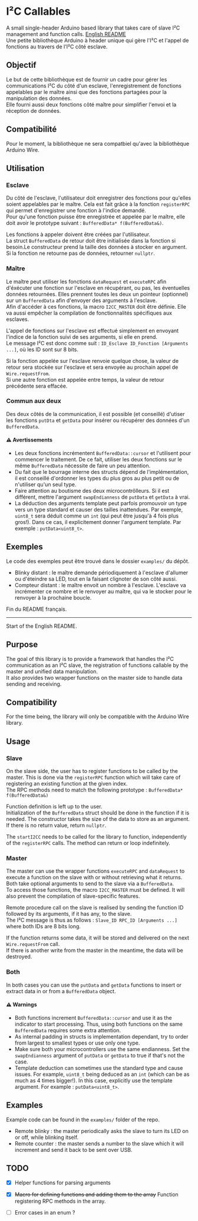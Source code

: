 # I²C Callables

A small single-header Arduino based library that takes care of slave I²C management and function calls. [English README](#Purpose)  
Une petite bibliothèque Arduino à header unique qui gère l'I²C et l'appel de fonctions au travers de l'I²C côté esclave.

## Objectif

Le but de cette bibliothèque est de fournir un cadre pour gérer les communications I²C du côté d'un esclave, l'enregistrement de fonctions appelables par le maître ainsi que des fonctions partagées pour la manipulation des données.  
Elle fourni aussi deux fonctions côté maître pour simplifier l'envoi et la réception de données.

## Compatibilité

Pour le moment, la bibliothèque ne sera compatbiel qu'avec la bibliothèque Arduino Wire.


## Utilisation
### Esclave

Du côté de l'esclave, l'utilisateur doit enregistrer des fonctions pour qu'elles soient appelables par le maître.
Cela est fait grâce à la fonction `registerRPC` qui permet d'enregistrer une fonction à l'indice demandé.  
Pour qu'une fonction puisse être enregistrée et appelée par le maître, elle doit avoir le prototype suivant : `BufferedData* f(BufferedData&)`.

Les fonctions à appeler doivent être créées par l'utilisateur.  
La struct `BufferedData` de retour doit être initialisée dans la fonction si besoin.Le constructeur prend la taille des données à stocker en argument.
Si la fonction ne retourne pas de données, retourner `nullptr`.

### Maître

Le maître peut utiliser les fonctions `dataRequest` et `executeRPC` afin d'éxécuter une fonction sur l'esclave en récupérant, ou pas, les éventuelles données retournées.
Elles prennent toutes les deux un pointeur (optionnel) sur un `BufferedData` afin d'envoyer des arguments à l'esclave.  
Afin d'accéder à ces fonctions, la macro `I2CC_MASTER` doit être définie. Elle va aussi empêcher la compilation de fonctionnalités spécifiques aux esclaves.

L'appel de fonctions sur l'esclave est effectué simplement en envoyant l'indice de la fonction suivi de ses arguments, si elle en prend.  
Le message I²C est donc comme suit : `ID_Esclave ID_Fonction [Arguments ...]`, où les ID sont sur 8 bits.

Si la fonction appelée sur l'esclave renvoie quelque chose, la valeur de retour sera stockée sur l'esclave et sera envoyée au prochain appel de `Wire.requestFrom`.  
Si une autre fonction est appelée entre temps, la valeur de retour précédente sera effacée.

### Commun aux deux

Des deux côtés de la communication, il est possible (et conseillé) d'utiser les fonctions `putDta` et `getData` pour insérer ou récupérer des données d'un `BufferedData`.

#### ⚠️ Avertissements

 - Les deux fonctions incrémentent `BufferedData::cursor` et l'utilisent pour commencer le traitement. De ce fait, utiliser les deux fonctions sur le même `BufferedData` nécessite de faire un peu attention.
 - Du fait que le bourrage interne des structs dépend de l'implémentation, il est conseillé d'ordonner les types du plus gros au plus petit ou de n'utiliser qu'un seul type.
 - Faire attention au boutisme des deux microcontrôlleurs. Si il est différent, mettre l'argument `swapEndianness` de `putData` et `getData` à vrai.
 - La déduction des arguments template peut parfois promouvoir un type vers un type standard et causer des tailles inattendues. Par exemple, `uint8_t` sera déduit comme un `int` (qui peut être jusqu'à 4 fois plus gros!). Dans ce cas, il explicitement donner l'argument template. Par exemple : `putData<uint8_t>`.

## Exemples

Le code des exemples peut être trouvé dans le dossier `examples/` du dépôt.

 - Blinky distant : le maître demande périodiquement à l'esclave d'allumer ou d'éteindre sa LED, tout en la faisant clignoter de son côté aussi.
 - Compteur distant : le maître envoit un nombre à l'esclave. L'esclave va incrémenter ce nombre et le renvoyer au maître, qui va le stocker pour le renvoyer à la prochaine boucle.


Fin du README français.

-----

Start of the English README.

## Purpose

The goal of this library is to provide a framework that handles the I²C communication as an I²C slave, the registration of functions callable by the master and unified data manipulation.  
It also provides two wrapper functions on the master side to handle data sending and receiving.

## Compatibility

For the time being, the library will only be compatible with the Arduino Wire library.

## Usage
### Slave

On the slave side, the user has to register functions to be called by the master.
This is done via the `registerRPC` function which will take care of registering an existing function at the given index.  
The RPC methods need to match the following prototype : `BufferedData* f(BufferedData&)`

Function definition is left up to the user.  
Initialization of the `BufferedData` struct should be done in the function if it is needed. The constructor takes the size of the data to store as an argument.
If there is no return value, return `nullptr`.

The `startI2CC` needs to be called for the library to function, independently of the `registerRPC` calls. The method can return or loop indefinitely.

### Master

The master can use the wrapper functions `executeRPC` and `dataRequest` to execute a function on the slave with or without retrieving what it returns.
Both take optional arguments to send to the slave via a `BufferedData`.  
To access those functions, the macro `I2CC_MASTER` must be defined. It will also prevent the compilation of slave-specific features.

Remote procedure call on the slave is realised by sending the function ID followed by its arguments, if it has any, to the slave.  
The I²C message is thus as follows : `Slave_ID RPC_ID [Arguments ...]` where both IDs are 8 bits long.

If the function returns some data, it will be stored and delivered on the next `Wire.requestFrom` call.  
If there is another write from the master in the meantime, the data will be destroyed.

### Both

In both cases you can use the `putData` and `getData` functions to insert or extract data in or from a `BufferedData` object.  

#### ⚠️ Warnings

 - Both functions increment `BufferedData::cursor` and use it as the indicator to start processing. Thus, using both functions on the same `BufferedData` requires some extra attention.
 - As internal padding in structs is implementation dependant, try to order from largest to smallest types or use only one type.
 - Make sure both your microcontrollers use the same endianness. Set the `swapEndianness` argument of `putData` or `getData` to true if that's not the case.
 - Template deduction can sometimes use the standard type and cause issues. For example, `uint8_t` being deduced as an `int` (which can be as much as 4 times bigger!). In this case, explicitly use the template argument. For example : `putData<uint8_t>`.

## Examples

Example code can be found in the `examples/` folder of the repo.

 - Remote blinky : the master periodically asks the slave to turn its LED on or off, while blinking itself.
 - Remote counter : the master sends a number to the slave which it will increment and send it back to be sent over USB.

## TODO

 - [x] Helper functions for parsing arguments
 - [x] ~~Macro for defining functions and adding them to the array~~ Function registering RPC methods in the array.
 - [ ] Error cases in an enum ?
 